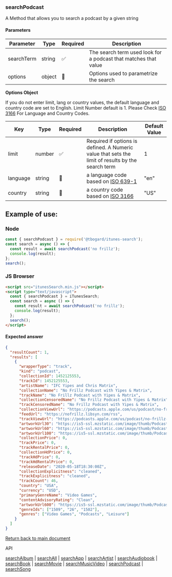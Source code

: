 ### searchPodcast

A Method that allows you to search a podcast by a given string

#### Parameters

| Parameter  | Type   | Required | Description                                                     |
| ---------- | ------ | -------- | --------------------------------------------------------------- |
| searchTerm | string | ✅       | The search term used look for a podcast that matches that value |
| options    | object | 🔴       | Options used to parametrize the search                          |

<b>Options Object</b>

If you do not enter limit, lang or country values, the default language and country code are set to English. Limit Number default is 1.
Please Check [ISO 3166](https://en.wikipedia.org/wiki/ISO_3166-1_alpha-2) For Language and Country Codes.

| Key      | Type   | Required | Description                                                                                       | Default Value |
| -------- | ------ | -------- | ------------------------------------------------------------------------------------------------- | ------------- |
| limit    | number | ✅       | Required if options is defined. A Numeric value that sets the limit of results by the search term | 1             |
| language | string | 🔴       | a language code based on [ISO 639-1](https://en.wikipedia.org/wiki/List_of_ISO_639-1_codes)       | "en"          |
| country  | string | 🔴       | a country code based on [ISO 3166](https://en.wikipedia.org/wiki/ISO_3166-1_alpha-2)              | "US"          |

## Example of use:

### Node

```js
const { searchPodcast } = require('@tbogard/itunes-search');
const search = async () => {
  const result = await searchPodcast('no frillz');
  console.log(result);
};
search();
```

### JS Browser

```html
<script src="itunesSearch.min.js"></script>
<script type="text/javascript">
  const { searchPodcast } = iTunesSearch;
  const search = async () => {
    const result = await searchPodcast('no frillz');
    console.log(result);
  };
  search();
</script>
```

#### Expected answer

```json
{
  "resultCount": 1,
  "results": [
    {
      "wrapperType": "track",
      "kind": "podcast",
      "collectionId": 1452125553,
      "trackId": 1452125553,
      "artistName": "IFC Yipes and Chris Matrix",
      "collectionName": "No Frillz Podcast with Yipes & Matrix",
      "trackName": "No Frillz Podcast with Yipes & Matrix",
      "collectionCensoredName": "No Frillz Podcast with Yipes & Matrix",
      "trackCensoredName": "No Frillz Podcast with Yipes & Matrix",
      "collectionViewUrl": "https://podcasts.apple.com/us/podcast/no-frillz-podcast-with-yipes-matrix/id1452125553?uo=4",
      "feedUrl": "https://nofrillz.libsyn.com/rss",
      "trackViewUrl": "https://podcasts.apple.com/us/podcast/no-frillz-podcast-with-yipes-matrix/id1452125553?uo=4",
      "artworkUrl30": "https://is5-ssl.mzstatic.com/image/thumb/Podcasts125/v4/94/7f/8d/947f8dbd-edb6-4b87-1752-db45e3cc77c3/mza_14963549509693329370.jpg/30x30bb.jpg",
      "artworkUrl60": "https://is5-ssl.mzstatic.com/image/thumb/Podcasts125/v4/94/7f/8d/947f8dbd-edb6-4b87-1752-db45e3cc77c3/mza_14963549509693329370.jpg/60x60bb.jpg",
      "artworkUrl100": "https://is5-ssl.mzstatic.com/image/thumb/Podcasts125/v4/94/7f/8d/947f8dbd-edb6-4b87-1752-db45e3cc77c3/mza_14963549509693329370.jpg/100x100bb.jpg",
      "collectionPrice": 0,
      "trackPrice": 0,
      "trackRentalPrice": 0,
      "collectionHdPrice": 0,
      "trackHdPrice": 0,
      "trackHdRentalPrice": 0,
      "releaseDate": "2020-05-18T18:30:00Z",
      "collectionExplicitness": "cleaned",
      "trackExplicitness": "cleaned",
      "trackCount": 46,
      "country": "USA",
      "currency": "USD",
      "primaryGenreName": "Video Games",
      "contentAdvisoryRating": "Clean",
      "artworkUrl600": "https://is5-ssl.mzstatic.com/image/thumb/Podcasts125/v4/94/7f/8d/947f8dbd-edb6-4b87-1752-db45e3cc77c3/mza_14963549509693329370.jpg/600x600bb.jpg",
      "genreIds": ["1509", "26", "1502"],
      "genres": ["Video Games", "Podcasts", "Leisure"]
    }
  ]
}
```

[Return back to main document](./index.md)

API

[searchAlbum](./searchAlbum.md) | [searchAll](./searchAll.md) | [searchApp](./searchApp.md) | [searchArtist](./searchArtist.md) | [searchAudiobook](./searchAudiobook.md) | [searchBook](./searchBook.md) | [searchMovie](./searchMovie.md) | [searchMusicVideo](./searchMusicVideo.md) | [searchPodcast](./searchPodcast.md) | [searchSong](./searchSong.md)
